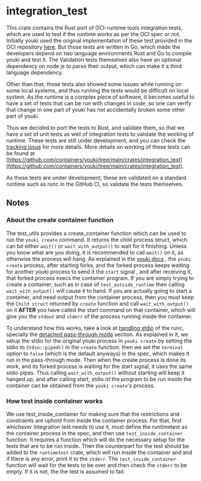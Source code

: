 # integration_test

This crate contains the Rust port of OCI-runtime tools integration tests, which are used to test if the runtime works as per the OCI spec or not. Initially youki used the original implementation of these test provided in the OCI repository [here](https://github.com/opencontainers/runtime-tools/tree/master/validation). But those tests are written in Go, which made the developers depend on two language environments Rust and Go to compile youki and test it. The Validation tests themselves also have an optional dependency on node js to parse their output, which can make it a third language dependency.

Other than that, those tests also showed some issues while running on some local systems, and thus running the tests would be difficult on local system. As the runtime is a complex piece of software, it becomes useful to have a set of tests that can be run with changes in code, so one can verify that change in one part of youki has not accidentally broken some other part of youki.

Thus we decided to port the tests to Rust, and validate them, so that we have a set of unit tests as well of integration tests to validate the working of runtime. These tests are still under development, and you can check the [tracking issue](https://github.com/containers/youki/issues/361) for more details. More details on working of these tests can be found at [https://github.com/containers/youki/tree/main/crates/integration_test](https://github.com/containers/youki/tree/main/crates/integration_test).

As these tests are under development, these are validated on a standard runtime such as runc in the GitHub CI, so validate the tests themselves.

## Notes

### About the create container function

The test_utils provides a create_container function which can be used to run the `youki create` command. It returns the child process struct, which can be either `wait()` or `wait_with_output()` to wait for it finishing. Unless you know what are you doing, it is recommended to call `wait()` on it, as otherwise the process will hang. As explained in the [youki docs](../youki.md) , the `youki create` process, after starting forks, and the forked process keeps waiting for another youki process to send it the `start` signal , and after receiving it, that forked process execs the container program. If you are simply trying to create a container, such as in case of `test_outside_runtime` then calling `wait_with_output()` will cause it to hand. If you are actually going to start a container, and need output from the container process, then you must keep the `Child struct` returned by `create` function and call `wait_with_output()` on it **AFTER** you have called the start command on that container, which will give you the `stdout` and `stderr` of the process running inside the container.

To understand how this works, take a look at [handling stdio](https://github.com/opencontainers/runc/blob/master/docs/terminals.md) of the runc, specially the [detached pass-through mode](https://github.com/opencontainers/runc/blob/master/docs/terminals.md#detached-pass-through) section. As explained in it, we setup the stdio for the original youki process in `youki create` by setting the stdio to `Stdio::piped()` in the `create` function. then we set the `terminal` option to `false` (which is the default anyways) in the spec, which makes it run in the pass-through mode. Then when the create process is done its work, and its forked process is waiting for the start signal, it uses the same stdio pipes. Thus calling `wait_with_output()` without starting will keep it hanged up, and after calling start, stdio of the program to be run inside the container can be obtained from the `youki create`'s process.

### How test inside container works

We use test_inside_container for making sure that the restrictions and constraints are uphold from inside the container process.
For that, first whichever integration test needs to use it, must define the runtimetest as the container process in the spec, and then use `test_inside_container` function. It requires a function which will do the necessary setup for the tests that are to be run inside. Then the counterpart for the test should be added to the `runtimetest` crate, which will run inside the container and and if there is any error, print it to the `stderr`. The `test_inside_container` function will wait for the tests to be over and then check the `stderr` to be empty. If it is not, the the test is assumed to fail.
